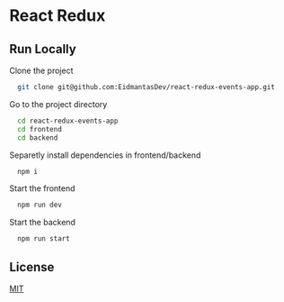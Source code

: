 # React Redux

## Run Locally

Clone the project

```bash
  git clone git@github.com:EidmantasDev/react-redux-events-app.git
```

Go to the project directory

```bash
  cd react-redux-events-app
  cd frontend
  cd backend
```

Separetly install dependencies in frontend/backend

```bash
  npm i
```

Start the frontend

```bash
  npm run dev
```

Start the backend

```bash
  npm run start
```

## License

[MIT](https://choosealicense.com/licenses/mit/)

